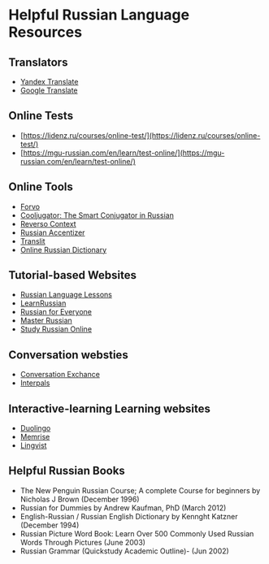# Helpful Russian Language Resources

## Translators
* [Yandex Translate](https://translate.yandex.com/)
* [Google Translate](https://translate.google.com/)

## Online Tests
* [https://lidenz.ru/courses/online-test/](https://lidenz.ru/courses/online-test/)
* [https://mgu-russian.com/en/learn/test-online/](https://mgu-russian.com/en/learn/test-online/)
 
## Online Tools
* [Forvo](https://forvo.com/)
* [Cooljugator: The Smart Conjugator in Russian](https://cooljugator.com/ru)
* [Reverso Context](http://context.reverso.net/%D0%BF%D0%B5%D1%80%D0%B5%D0%B2%D0%BE%D0%B4/)
* [Russian Accentizer](http://morpher.ru/accentizer/)
* [Translit](http://translit.net/)
* [Online Russian Dictionary](https://www.multitran.com/)

## Tutorial-based Websites
* [Russian Language Lessons](http://www.russianlessons.net/)
* [LearnRussian](http://learnrussian.rt.com/)
* [Russian for Everyone](http://www.russianforeveryone.com/)
* [Master Russian](http://masterrussian.com/)
* [Study Russian Online](http://www.study-languages-online.com)

## Conversation websties
* [Conversation Exchance](https://conversationexchange.com/)
* [Interpals](https://www.interpals.net/)

## Interactive-learning Learning websites
* [Duolingo](https://www.duolingo.com/)
* [Memrise](https://www.memrise.com/)
* [Lingvist](https://learn.lingvist.com/)

## Helpful Russian Books

* The New Penguin Russian Course; A complete Course for beginners by Nicholas J Brown (December 1996)
* Russian for Dummies by Andrew Kaufman, PhD (March 2012)
* English-Russian / Russian English Dictionary by Kennght Katzner (December 1994)
* Russian Picture Word Book: Learn Over 500 Commonly Used Russian Words Through Pictures (June 2003)
* Russian Grammar (Quickstudy Academic Outline)- (Jun 2002)
